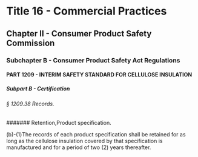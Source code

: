 
# Title 16 - Commercial Practices
## Chapter II - Consumer Product Safety Commission
### Subchapter B - Consumer Product Safety Act Regulations
#### PART 1209 - INTERIM SAFETY STANDARD FOR CELLULOSE INSULATION
##### Subpart B - Certification
###### § 1209.38 Records.
####### Retention,Product specification.

(b)-(1)The records of each product specification shall be retained for as long as the cellulose insulation covered by that specification is manufactured and for a period of two (2) years thereafter.
